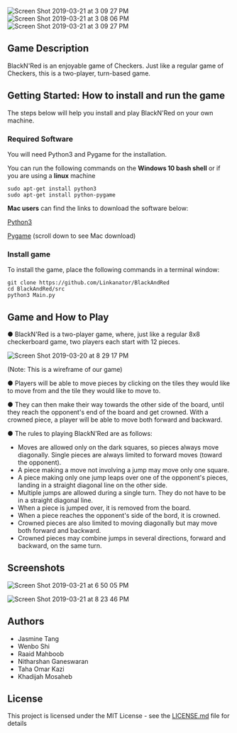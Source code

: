 ![Screen Shot 2019-03-21 at 3 09 27 PM](https://user-images.githubusercontent.com/47669299/54778558-5e1f0600-4beb-11e9-8c26-0c5729cf0072.png)  ![Screen Shot 2019-03-21 at 3 08 06 PM](https://user-images.githubusercontent.com/47669299/54778479-2b750d80-4beb-11e9-892f-8da6bfec7a67.png)       ![Screen Shot 2019-03-21 at 3 09 27 PM](https://user-images.githubusercontent.com/47669299/54778558-5e1f0600-4beb-11e9-8c26-0c5729cf0072.png)

## Game Description

BlackN'Red is an enjoyable game of Checkers. Just like a regular game of Checkers, this is a two-player, turn-based game.

## Getting Started: How to install and run the game

The steps below will help you install and play BlackN'Red on your own machine.

### Required Software 

You will need Python3 and Pygame for the installation.

You can run the following commands on the **Windows 10 bash shell** or if you are using a **linux** machine

```
sudo apt-get install python3 
sudo apt-get install python-pygame
```
**Mac users** can find the links to download the software below:

[Python3](https://www.python.org/downloads/)

[Pygame](https://www.pygame.org/download.shtml#Macintosh)
(scroll down to see Mac download)

### Install game
	
To install the game, place the following commands in a terminal window: 

```
git clone https://github.com/Linkanator/BlackAndRed
cd BlackAndRed/src
python3 Main.py
```

## Game and How to Play
● BlackN'Red is a two-player game, where, just like a regular 8x8 checkerboard
game, two players each start with 12 pieces.
  
![Screen Shot 2019-03-20 at 8 29 17 PM](https://user-images.githubusercontent.com/47669299/54727593-029f3a80-4b4f-11e9-98ad-f2bef02b90dc.png)

(Note: This is a wireframe of our game)

● Players will be able to move pieces by clicking on the tiles they would like to move from and the tile they would like to move to.

● They can then make their way towards the
other side of the board, until they reach the opponent's end of the board and get crowned. 
With a crowned piece, a player will be able to move both forward and backward.

● The rules to playing BlackN'Red are as follows:

- Moves are allowed only on the dark squares, so pieces always move diagonally. Single pieces are always limited to forward moves (toward    the opponent).
- A piece making a move not involving a jump may move only one square.
- A piece making only one jump leaps over one of the opponent's pieces, landing in a straight diagonal line on the other side. 
- Multiple jumps are allowed during a single turn. They do not have to be in a straight diagonal line.
- When a piece is jumped over, it is removed from the board.
- When a piece reaches the opponent's side of the bord, it is crowned. 
- Crowned pieces are also limited to moving diagonally but may move both forward and backward. 
- Crowned pieces may combine jumps in several directions, forward and backward, on the same turn. 

## Screenshots

![Screen Shot 2019-03-21 at 6 50 05 PM](https://user-images.githubusercontent.com/47669299/54792848-3ee99e00-4c16-11e9-866b-5040fb6881f5.png)

![Screen Shot 2019-03-21 at 8 23 46 PM](https://user-images.githubusercontent.com/47669299/54793098-4493b380-4c17-11e9-8747-15cc8cae52c2.png)

## Authors
* Jasmine Tang
* Wenbo Shi
* Raaid Mahboob
* Nitharshan Ganeswaran
* Taha Omar Kazi
* Khadijah Mosaheb


## License

This project is licensed under the MIT License - see the [LICENSE.md](LICENSE) file for details
